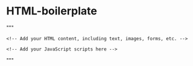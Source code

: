 # HTML-boilerplate

"""
<!DOCTYPE html>
<html lang="en">
<head>
    <meta charset="UTF-8">
    <meta name="viewport" content="width=device-width, initial-scale=1.0">
    <title>Your Page Title</title>
    <!-- Add any additional meta tags, CSS, or JavaScript links here -->
</head>
<body>
    <!-- Your content goes here -->
    
    <!-- Add your HTML content, including text, images, forms, etc. -->

    <!-- Add your JavaScript scripts here -->
</body>
</html>
"""
